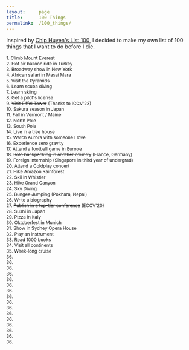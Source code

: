 ```yaml
---
layout:     page
title:      100 Things
permalink:  /100_things/
---
```


<style type="text/css">
    strong {
        color: #3498db;
        font-weight: 400;
    }
    blockquote {
        padding: 0px 23px;
    }
</style>

Inspired by <a href="https://huyenchip.com/list-100/">Chip Huyen's List 100</a>, I decided to make my own list of 100 things that I want to do before I die.

<span style="font-size: 85%;">1. Climb Mount Everest</span><br>
<span style="font-size: 85%;">2. Hot air balloon ride in Turkey</span><br>
<span style="font-size: 85%;">3. Broadway show in New York</span><br>
<span style="font-size: 85%;">4. African safari in Masai Mara</span><br>
<span style="font-size: 85%;">5. Visit the Pyramids</span><br>
<span style="font-size: 85%;">6. Learn scuba diving</span><br>
<span style="font-size: 85%;">7. Learn skiing</span><br>
<span style="font-size: 85%;">8. Get a pilot's license</span><br>
<span style="font-size: 85%;">9. <s>Visit Eiffel Tower</s> (Thanks to ICCV'23)</span><br>
<span style="font-size: 85%;">10. Sakura season in Japan</span><br>
<span style="font-size: 85%;">11. Fall in Vermont / Maine</span><br>
<span style="font-size: 85%;">12. North Pole</span><br>
<span style="font-size: 85%;">13. South Pole</span><br>
<span style="font-size: 85%;">14. Live in a tree house</span><br>
<span style="font-size: 85%;">15. Watch Aurora with someone I love</span><br>
<span style="font-size: 85%;">16. Experience zero gravity</span><br>
<span style="font-size: 85%;">17. Attend a football game in Europe</span><br>
<span style="font-size: 85%;">18. <s>Solo backpacking in another country</s> (France, Germany)</span><br>
<span style="font-size: 85%;">19. <s>Foreign Internship</s> (Singapore in third year of undergrad)</span><br>
<span style="font-size: 85%;">20. Attend a Coldplay concert</span><br>
<span style="font-size: 85%;">21. Hike Amazon Rainforest</span><br>
<span style="font-size: 85%;">22. Skii in Whistler</span><br>
<span style="font-size: 85%;">23. Hike Grand Canyon</span><br>
<span style="font-size: 85%;">24. Sky Diving</span><br>
<span style="font-size: 85%;">25. <s>Bungee Jumping</s> (Pokhara, Nepal)</span><br>
<span style="font-size: 85%;">26. Write a biography</span><br>
<span style="font-size: 85%;">27. <s>Publish in a top-tier conference</s> (ECCV'20)</span><br>
<span style="font-size: 85%;">28. Sushi in Japan</span><br>
<span style="font-size: 85%;">29. Pizza in Italy</span><br>
<span style="font-size: 85%;">30. Oktoberfest in Munich</span><br>
<span style="font-size: 85%;">31. Show in Sydney Opera House</span><br>
<span style="font-size: 85%;">32. Play an instrument</span><br>
<span style="font-size: 85%;">33. Read 1000 books</span><br>
<span style="font-size: 85%;">34. Visit all continents</span><br>
<span style="font-size: 85%;">35. Week-long cruise</span><br>
<span style="font-size: 85%;">36. </span><br>
<span style="font-size: 85%;">36. </span><br>
<span style="font-size: 85%;">36. </span><br>
<span style="font-size: 85%;">36. </span><br>
<span style="font-size: 85%;">36. </span><br>
<span style="font-size: 85%;">36. </span><br>
<span style="font-size: 85%;">36. </span><br>
<span style="font-size: 85%;">36. </span><br>
<span style="font-size: 85%;">36. </span><br>
<span style="font-size: 85%;">36. </span><br>
<span style="font-size: 85%;">36. </span><br>
<span style="font-size: 85%;">36. </span><br>
<span style="font-size: 85%;">36. </span><br>
<span style="font-size: 85%;">36. </span><br>
<span style="font-size: 85%;">36. </span><br>
<span style="font-size: 85%;">36. </span><br>

